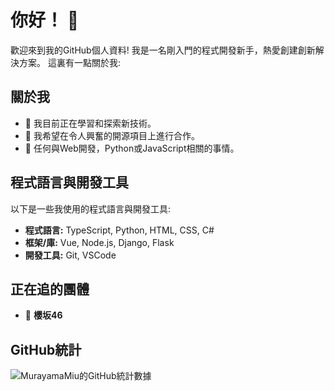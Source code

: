 # 你好！ 👋

歡迎來到我的GitHub個人資料! 我是一名剛入門的程式開發新手，熱愛創建創新解決方案。 這裏有一點關於我:

## 關於我

- 🌱 我目前正在學習和探索新技術。
- 👯 我希望在令人興奮的開源項目上進行合作。
- 💬 任何與Web開發，Python或JavaScript相關的事情。

## 程式語言與開發工具

以下是一些我使用的程式語言與開發工具:

- **程式語言:** TypeScript, Python, HTML, CSS, C#
- **框架/庫:** Vue, Node.js, Django, Flask
- **開發工具:** Git, VSCode

## 正在追的團體

- 🌸 **櫻坂46**

## GitHub統計

![MurayamaMiu的GitHub統計數據](https://github-readme-stats.vercel.app/api?username=Miu-Murayama&show_icons=true&theme=radical)
